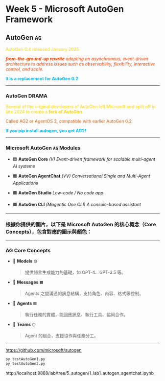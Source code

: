# Week 5 - Microsoft AutoGen Framework

## **AutoGen** `AG` 

<span style="color:gold">AutoGen 0.4 released January 2025</span>

<span style="color:orangered"><i><b>from-the-ground-up rewrite</b> adopting an asynchronous, event-driven architecture to address issues such as observability, flexibility, interactive control, and scale.</i></span>


<span style="color:deepskyblue"><b>It is a replacement for AutoGen 0.2</b></span>

---

### **AutoGen DRAMA**

<span style="color:gold">Several of the original developers of AutoGen left Microsoft and split off in late 2024 to create a <b>fork of AutoGen</b></span>

<span style="color:chocolate">Called AG2 or AgentOS 2, compatible with earlier AutoGen 0.2</span>

<span style="color:deepskyblue"><b>If you pip install autogen, you get AG2!</b></span>

---

### **Microsoft AutoGen** `AG` Modules

- 🟦 **AutoGen Core** *(V)*
*Event-driven framework for scalable multi-agent AI systems*

- 🟧 **AutoGen AgentChat** *(VV)*
*Conversational Single and Multi-Agent Applications*

- 🟫 **AutoGen Studio**
*Low-code / No code app*

- 🟫 **AutoGen CLI** _(Magentic One CLI)_
*A console-based assistant*

---

### 根據你提供的圖片，以下是 **Microsoft AutoGen 的核心概念（Core Concepts）**，包含對應的圖示與顏色：

---

### **AG Core Concepts**

* 🧠 **Models** `🟡`

  > 提供語言生成能力的基礎，如 GPT-4、GPT-3.5 等。

* 💬 **Messages** `🟧`

  > Agents 之間溝通的訊息結構，支持角色、內容、格式等控制。

* 🤖 **Agents** `🟦`

  > 執行任務的實體，能回應訊息、執行工具、協同合作。

* 👥 **Teams** `⚪`

  > Agent 的組合，支援協作與任務分工。

---

https://github.com/microsoft/autogen

```cmd
py testAutoGen1.py
py testAutoGen2.py

```
http://localhost:8888/lab/tree/5_autogen/1_lab1_autogen_agentchat.ipynb
